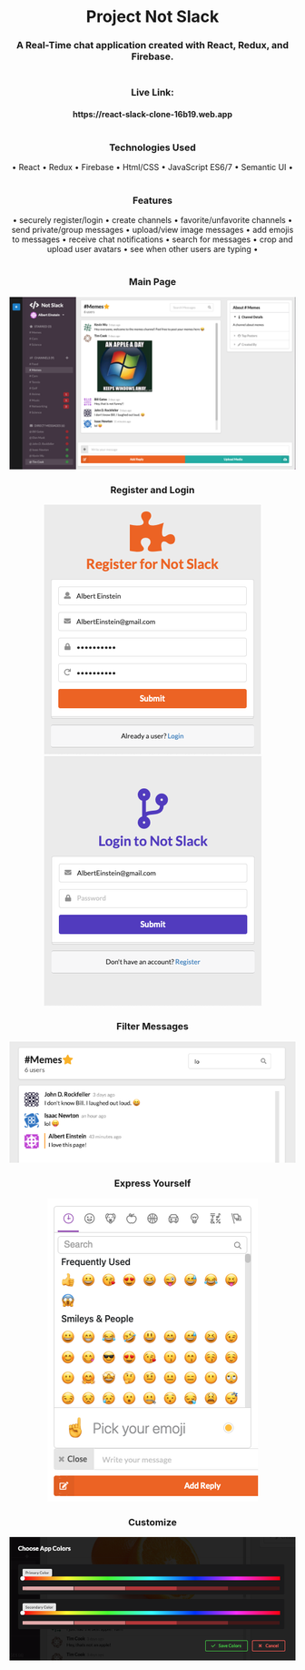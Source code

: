 <h1 align="center">Project Not Slack</h1>
<h3 align="center">A Real-Time chat application created with React, Redux, and Firebase.</br></br></h3>
<h3 align="center">Live Link:</h3>
<h4 align="center">https://react-slack-clone-16b19.web.app</br></br></h4>

<h3 align="center">Technologies Used</h3>
<p align="center">
  • React • Redux • Firebase • Html/CSS  • JavaScript ES6/7  • Semantic UI •</br></br>
</p>
<h3 align="center">Features</h3>
<p align="center">
• securely register/login • create channels • favorite/unfavorite channels • send private/group messages • upload/view image messages • add emojis to messages • receive chat notifications • search for messages • crop and upload user avatars • see when other users are typing •
</p>
<h1></h1>
<h3 align="center">Main Page</h3>
<p align="center">
  <img src="images/slack2.png" />
</p>
<h3 align="center">Register and Login</h3>
<p align="center">
  <img src="images/register-sss.png" />
  <img src="images/login-sss.png" />
</p>
<h3 align="center">Filter Messages</h3>
<p align="center">
  <img src="images/appfilter.png" />
</p>
<h3 align="center">Express Yourself</h3>
<p align="center">
  <img src="images/appemoji.png" />
</p>
<h3 align="center">Customize</h3>
<p align="center">
  <img src="images/appcolors.png" />
</p>
